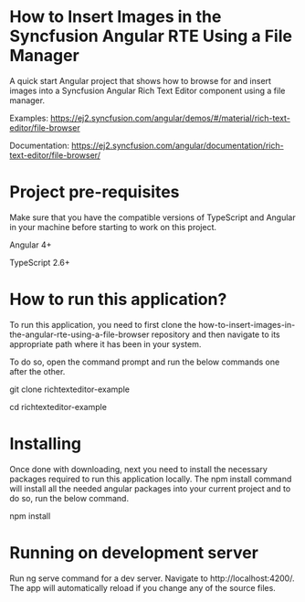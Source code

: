 # How to Insert Images in the Syncfusion Angular RTE Using a File Manager

A quick start Angular project that shows how to browse for and insert images into a Syncfusion Angular Rich Text Editor component using a file manager.

Examples: https://ej2.syncfusion.com/angular/demos/#/material/rich-text-editor/file-browser 
 
Documentation: https://ej2.syncfusion.com/angular/documentation/rich-text-editor/file-browser/ 


# Project pre-requisites

Make sure that you have the compatible versions of TypeScript and Angular in your machine before starting to work on this project.

Angular 4+

TypeScript 2.6+

# How to run this application?

To run this application, you need to first clone the how-to-insert-images-in-the-angular-rte-using-a-file-browser repository and then navigate to its appropriate path where it has been in your system.

To do so, open the command prompt and run the below commands one after the other.

git clone  richtexteditor-example

cd richtexteditor-example

# Installing

Once done with downloading, next you need to install the necessary packages required to run this application locally. The npm install command will install all the needed angular packages into your current project and to do so, run the below command.

npm install

# Running on development server

Run ng serve command for a dev server. Navigate to http://localhost:4200/. The app will automatically reload if you change any of the source files.

